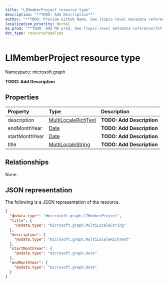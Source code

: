 ```yaml
---
title: "LIMemberProject resource type"
description: "**TODO: Add Description**"
author: "**TODO: Provide Github Name. See [topic-level metadata reference](https://msgo.azurewebsites.net/add/document/guidelines/metadata.html#topic-level-metadata)**"
localization_priority: Normal
ms.prod: "**TODO: Add MS prod. See [topic-level metadata reference](https://msgo.azurewebsites.net/add/document/guidelines/metadata.html#topic-level-metadata)**"
doc_type: resourcePageType
---
```


# LIMemberProject resource type


Namespace: microsoft.graph

**TODO: Add Description**

## Properties
|Property|Type|Description|
|:---|:---|:---|
|description|[MultiLocaleRichText](../resources/multilocalerichtext.md)|**TODO: Add Description**|
|endMonthYear|[Date](../resources/date.md)|**TODO: Add Description**|
|startMonthYear|[Date](../resources/date.md)|**TODO: Add Description**|
|title|[MultiLocaleString](../resources/multilocalestring.md)|**TODO: Add Description**|

## Relationships
None.

## JSON representation
The following is a JSON representation of the resource.
<!-- {
  "blockType": "resource",
  "@odata.type": "microsoft.graph.LIMemberProject"
}
-->
``` json
{
  "@odata.type": "#microsoft.graph.LIMemberProject",
  "title": {
    "@odata.type": "microsoft.graph.MultiLocaleString"
  },
  "description": {
    "@odata.type": "microsoft.graph.MultiLocaleRichText"
  },
  "startMonthYear": {
    "@odata.type": "microsoft.graph.Date"
  },
  "endMonthYear": {
    "@odata.type": "microsoft.graph.Date"
  }
}
```

